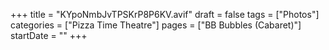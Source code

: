 +++
title = "KYpoNmbJvTPSKrP8P6KV.avif"
draft = false
tags = ["Photos"]
categories = ["Pizza Time Theatre"]
pages = ["BB Bubbles (Cabaret)"]
startDate = ""
+++
